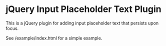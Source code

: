 jQuery Input Placeholder Text Plugin
====================================
This is a jQuery plugin for adding input placeholder text that persists upon focus.

See /example/index.html for a simple example.